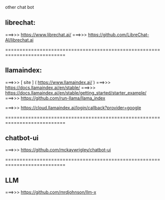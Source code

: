 other chat bot

## librechat:

===>>> https://www.librechat.ai/
===>>> https://github.com/LibreChat-AI/librechat.ai


===========================================================================

## llamaindex:

===>>> [ site ] ( https://www.llamaindex.ai/ )
===>>> https://docs.llamaindex.ai/en/stable/
===>>> https://docs.llamaindex.ai/en/stable/getting_started/starter_example/
===>>> https://github.com/run-llama/llama_index


===>>> https://cloud.llamaindex.ai/login/callback?provider=google


===========================================================================

## chatbot-ui

===>>> https://github.com/mckaywrigley/chatbot-ui


===========================================================================

## LLM

===>>> https://github.com/mrdjohnson/llm-x



